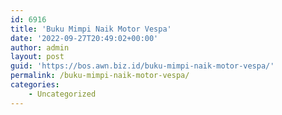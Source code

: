 ```yaml
---
id: 6916
title: 'Buku Mimpi Naik Motor Vespa'
date: '2022-09-27T20:49:02+00:00'
author: admin
layout: post
guid: 'https://bos.awn.biz.id/buku-mimpi-naik-motor-vespa/'
permalink: /buku-mimpi-naik-motor-vespa/
categories:
    - Uncategorized
---
```


